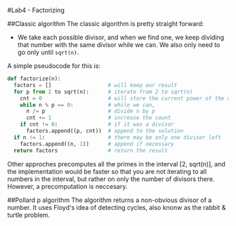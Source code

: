 #Lab4 - Factorizing

##Classic algorithm
The classic algorithm is pretty straight forward:
- We take each possible divisor, and when we find one, we keep dividing that number
with the same divisor while we can. We also only need to go only until `sqrt(n)`.

A simple pseudocode for this is:
```python
def factorize(n):
  factors = []                  # will keep our result
  for p from 2 to sqrt(n):      # iterate from 2 to sqrt(n)
    cnt = 0                     # will store the current power of the current prime
    while n % p == 0:           # while we can,
      n /= p                    # divide n by p
      cnt += 1                  # increase the count
    if cnt != 0:                # if it was a divisor
      factors.append((p, cnt))  # append to the solution
  if n != 1:                    # there may be only one divisor left
    factors.append((n, 1))      # append if necessary
  return factors                # return the result

```
Other approches precomputes all the primes in the interval [2, sqrt(n)], and the implementation
would be faster so that you are not iterating to all numbers in the interval, but rather on only
the number of divisors there. However, a precomputation is neccesary.

##Pollard p algorithm
The algorithm returns a non-obvious divisor of a number. It uses Floyd's idea of detecting cycles,
also knonw as the rabbit & turtle problem.
